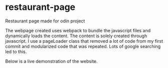 # restaurant-page
Restaurant page made for odin project

The webpage created uses webpack to bundle the javascript files and dynamically loads the content. The content is solely created through javascript. I use a pageLoader class that removed a lot of code from my first commit and modularized code that was repeated. Lots of google searching led to this. 

Below is a live demonstration of the website. 

